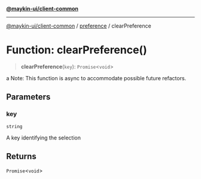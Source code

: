 [**@maykin-ui/client-common**](../../README.md)

***

[@maykin-ui/client-common](../../README.md) / [preference](../README.md) / clearPreference

# Function: clearPreference()

> **clearPreference**(`key`): `Promise`\<`void`\>

a
Note: This function is async to accommodate possible future refactors.

## Parameters

### key

`string`

A key identifying the selection

## Returns

`Promise`\<`void`\>
